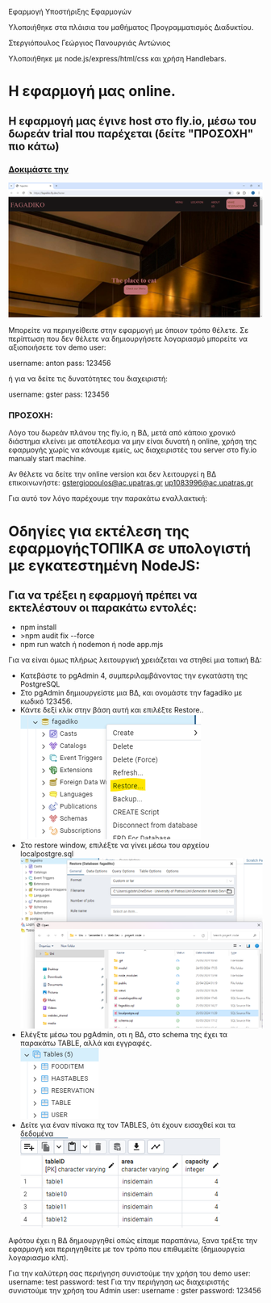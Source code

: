 Εφαρμογή Υποστήριξης Εφαρμογών

Υλοποιήθηκε στα πλάισια του μαθήματος Προγραμματισμός Διαδυκτίου.

Στεργιόπουλος Γεώργιος
Πανουργιάς Αντώνιος

Υλοποιήθηκε με node.js/express/html/css και χρήση Handlebars.

<h1>Η εφαρμογή μας online.</h1>
<h2>Η εφαρμογή μας έγινε host στο fly.io, μέσω του δωρεάν trial που παρέχεται (δείτε "ΠΡΟΣΟΧΗ" πιο κάτω)</h2>
<h3><a href="https://fagadiko.fly.dev">Δοκιμάστε την</a></h3>
<img src="./public/media/rep/online.png">

Μπορείτε να περιηγείθειτε στην εφαρμογή με όποιον τρόπο θέλετε. 
Σε περίπτωση που δεν θέλετε να δημιουργήσετε λογαριασμό μπορείτε να αξιοποιήσετε τον demo user:

username: anton
pass: 123456

ή για να δείτε τις δυνατότητες του διαχειριστή: 

username: gster
pass: 123456

<h3><b>ΠΡΟΣΟΧΗ:</b></h3>
Λόγο του δωρεάν πλάνου της fly.io, η ΒΔ, μετά από κάποιο χρονικό διάστημα κλείνει με αποτέλεσμα να μην είναι δυνατή η online, χρήση της εφαρμογής χωρίς
να κάνουμε εμείς, ως διαχειριστές του server στο fly.io manualy start machine.

Αν θέλετε να δείτε την online version και δεν λειτουργεί η ΒΔ επικοινωνήστε:
    gstergiopoulos@ac.upatras.gr
    up1083996@ac.upatras.gr

Για αυτό τον λόγο παρέχουμε την παρακάτω εναλλακτική:

<h1>Οδηγίες για εκτέλεση της εφαρμογής<b>ΤΟΠΙΚΑ</b> σε υπολογιστή με εγκατεστημένη NodeJS:</h1>

<h2>Για να τρέξει η εφαρμογή πρέπει να εκτελέστουν οι παρακάτω εντολές:</h2>
<ul>
    <li>npm install</li>
    <li>>npm audit fix --force</li>
    <li>npm run watch ή nodemon ή node app.mjs</li>
</ul>
Για να είναι όμως πλήρως λειτουργική χρειάζεται να στηθεί μια τοπική ΒΔ:
<ul>
    <li>Κατεβάστε το pgAdmin 4, συμπεριλαμβάνοντας την εγκατάστη της PostgreSQL</li>
    <li>Στο pgAdmin δημιουργείστε μια ΒΔ, και ονομάστε την fagadiko με κωδικό 123456.</li>
    <li>Κάντε δεξί κλίκ στην βάση αυτή και επιλέξτε Restore..</li>
    <img src="./public//media/rep/restore.png">
    <li>Στο restore window, επιλέξτε να γίνει μέσω του αρχείου localpostgre.sql</li>
    <img src="./public//media/rep/selectlocalpostgre.png">
    <li>Ελέγξτε μέσω του pgAdmin, οτι η ΒΔ, στο schema της έχει τα παρακάτω TABLE, αλλά και εγγραφές.</li>
    <img src="./public//media/rep/schema.png">
    <li>Δείτε για έναν πίνακα πχ τον TABLES, ότι έχουν εισαχθεί και τα δεδομένα</li>
    <img src="./public//media/rep/randomtabledata.png">
</ul>
Αφότου έχει η ΒΔ δημιουργηθεί οπώς είπαμε παραπάνω, ξανα τρέξτε την εφαρμογή και περιηγηθείτε με τον τρόπο που επιθυμείτε (δημιουργεία λογαριασμο κλπ).

Για την καλύτερη σας περιήγηση συνιστούμε την χρήση του demo user:
                                                    username: test
                                                    password: test
Για την περιήγηση ως διαχειριστής συνιστούμε την χρήση του Admin user:
                                                    username : gster
                                                    password: 123456
                                        
 




